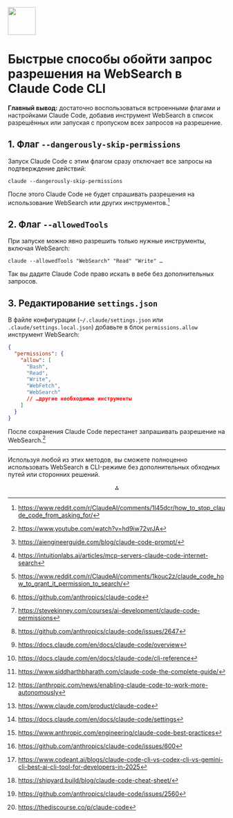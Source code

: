 <img src="https://r2cdn.perplexity.ai/pplx-full-logo-primary-dark%402x.png" style="height:64px;margin-right:32px"/>

# Быстрые способы обойти запрос разрешения на WebSearch в Claude Code CLI

**Главный вывод:** достаточно воспользоваться встроенными флагами и настройками Claude Code, добавив инструмент WebSearch в список разрешённых или запуская с пропуском всех запросов на разрешение.

## 1. Флаг `--dangerously-skip-permissions`

Запуск Claude Code с этим флагом сразу отключает все запросы на подтверждение действий:

```
claude --dangerously-skip-permissions
```

После этого Claude Code не будет спрашивать разрешения на использование WebSearch или других инструментов.[^1]

## 2. Флаг `--allowedTools`

При запуске можно явно разрешить только нужные инструменты, включая WebSearch:

```
claude --allowedTools "WebSearch" "Read" "Write" …
```

Так вы дадите Claude Code право искать в вебе без дополнительных запросов.

## 3. Редактирование `settings.json`

В файле конфигурации (`~/.claude/settings.json` или `.claude/settings.local.json`) добавьте в блок `permissions.allow` инструмент WebSearch:

```json
{
  "permissions": {
    "allow": [
      "Bash",
      "Read",
      "Write",
      "WebFetch",
      "WebSearch"
      // …другие необходимые инструменты
    ]
  }
}
```

После сохранения Claude Code перестанет запрашивать разрешение на WebSearch.[^2]

***

Используя любой из этих методов, вы сможете полноценно использовать WebSearch в CLI-режиме без дополнительных обходных путей или сторонних решений.
<span style="display:none">[^10][^11][^12][^13][^14][^15][^16][^17][^18][^19][^20][^3][^4][^5][^6][^7][^8][^9]</span>

<div align="center">⁂</div>

[^1]: https://www.reddit.com/r/ClaudeAI/comments/1l45dcr/how_to_stop_claude_code_from_asking_for/

[^2]: https://www.youtube.com/watch?v=hd9iw72vrJA

[^3]: https://docs.claude.com/en/docs/claude-code/settings

[^4]: https://www.anthropic.com/engineering/claude-code-best-practices

[^5]: https://github.com/anthropics/claude-code/issues/600

[^6]: https://www.codeant.ai/blogs/claude-code-cli-vs-codex-cli-vs-gemini-cli-best-ai-cli-tool-for-developers-in-2025

[^7]: https://shipyard.build/blog/claude-code-cheat-sheet/

[^8]: https://github.com/anthropics/claude-code/issues/2560

[^9]: https://thediscourse.co/p/claude-code

[^10]: https://aiengineerguide.com/blog/claude-code-prompt/

[^11]: https://intuitionlabs.ai/articles/mcp-servers-claude-code-internet-search

[^12]: https://www.reddit.com/r/ClaudeAI/comments/1kouc2z/claude_code_how_to_grant_it_permission_to_search/

[^13]: https://github.com/anthropics/claude-code

[^14]: https://stevekinney.com/courses/ai-development/claude-code-permissions

[^15]: https://github.com/anthropics/claude-code/issues/2647

[^16]: https://docs.claude.com/en/docs/claude-code/overview

[^17]: https://docs.claude.com/en/docs/claude-code/cli-reference

[^18]: https://www.siddharthbharath.com/claude-code-the-complete-guide/

[^19]: https://anthropic.com/news/enabling-claude-code-to-work-more-autonomously

[^20]: https://www.claude.com/product/claude-code

